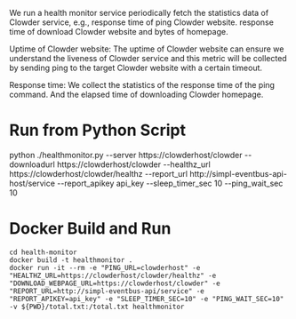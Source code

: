

We run a health monitor service periodically fetch the statistics data of Clowder service, e.g., response time of ping Clowder website.
response time of download Clowder website and bytes of homepage.

Uptime of Clowder website: The uptime of Clowder website can ensure we understand the liveness of Clowder service and this metric will be collected by sending ping to the target Clowder website with a certain timeout.

Response time: We collect the statistics of the response time of the ping command. And the elapsed time of downloading Clowder homepage.


# Run from Python Script

python ./healthmonitor.py --server https://clowderhost/clowder --downloadurl https://clowderhost/clowder --healthz_url https://clowderhost/clowder/healthz --report_url http://simpl-eventbus-api-host/service --report_apikey api_key --sleep_timer_sec 10 --ping_wait_sec 10

# Docker Build and Run
```
cd health-monitor
docker build -t healthmonitor .
docker run -it --rm -e "PING_URL=clowderhost" -e "HEALTHZ_URL=https://clowderhost/clowder/healthz" -e "DOWNLOAD_WEBPAGE_URL=https://clowderhost/clowder" -e "REPORT_URL=http://simpl-eventbus-api/service" -e "REPORT_APIKEY=api_key" -e "SLEEP_TIMER_SEC=10" -e "PING_WAIT_SEC=10" -v ${PWD}/total.txt:/total.txt healthmonitor
```



